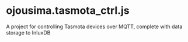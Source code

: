 # ojousima.tasmota_ctrl.js
A project for controlling Tasmota devices over MQTT, complete with data storage to InluxDB
